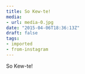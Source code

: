 ```yaml
---
title: So Kew-te!
media:
- url: media-0.jpg
date: "2015-04-06T18:36:13Z"
draft: false
tags:
- imported
- from-instagram
---
```

So Kew-te!
